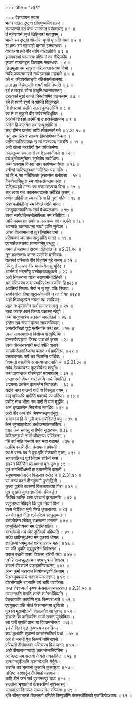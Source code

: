 +++
title = "०३१"

+++
वैशम्पायन उवाच  
भर्तारं पतितं दृष्ट्वा क्षीणपुण्यमिव ग्रहम् ।  
कंसपत्न्यो हतं कंसं समन्तात् पर्यवारयन् ॥ १ ॥  
तं महीशयने सुप्तं क्षितिनाथं गतायुषम् ।  
भार्याः स्म दृष्ट्वा शोचन्ति मृग्यो मृगपतिं यथा ॥ २ ॥  
हा हताः स्म महाबाहो हताशा हतबान्धवाः ।  
वीरपत्न्यो हते वीरे त्वयि वीरव्रतप्रिये ॥ ३ ॥  
इमामवस्थां पश्यन्त्यः पश्चिमां तव नैष्ठिकीम् ।  
कृपणं राजशार्दूल विलपामः सबान्धवाः ॥ ४ ॥  
छिन्नमूलाः स्म संवृत्ताः परित्यक्तास्त्वया विभो ।  
त्वयि पञ्चत्वमापन्ने नाथेऽस्माकं महाबले ॥ ५ ॥  
को नः कोपपरीताङ्गी रतिसंसर्गलालसाः ।  
लता इव विचेष्टन्तीः शयनीयानि नेष्यति ॥ ६ ॥  
इदं तेऽसदृशं सौम्य हृद्यनिःश्वासमारुतम् ।  
दहत्यर्को मुखं कान्तं निस्तोयमिव पङ्कजम् ॥ ७ ॥  
इमे ते श्रवणे शून्ये न शोभेते विकुण्डले ।  
शिरोधरायां संलीने सततं कुण्डलप्रिये ॥ ८ ॥  
क्व ते स मुकुटो वीर सर्वरत्नविभूषितः ।  
अत्यर्थं शिरसो लक्ष्मीं यो दधारार्कसप्रभाम् ॥ ९ ॥  
अनेन हि कलत्रेण तवान्तःपुरशोभिना ।  
कथं दीनेन कर्तव्यं त्वयि लोकान्तरं गते ॥ 2.31.१० ॥  
ननु नाम स्त्रियः साध्व्यः प्रियभोगेष्ववञ्चिताः ।  
पतीनामपरित्याज्याः स त्वं नस्त्यज्य गच्छसि ॥ ११ ॥  
अहो कालो महावीर्यो येन पर्ययकर्मणा ।  
कालतुल्यः सपत्नानां त्वं क्षिप्रमपनीयसे ॥ १२ ॥  
वयं दुःखेष्वनुचिताः सुखेष्वेव त्वयैधिताः ।  
कथं वत्स्याम विधवा नाथ कार्पण्यमाश्रिताः ॥ १३ ॥  
स्त्रीणां चारित्रलुब्धानां पतिरेकः परा गतिः ।  
त्वं हि नः सा गतिश्छिन्ना कृतान्तेन बलीयसा ॥ १४॥  
वैधव्येनाभिभूताः स्मः शोकसंतप्तमानसाः ।  
रोदितव्यह्रदे मग्नाः क्व गच्छामस्त्वया विना ॥ १५ ॥  
सह त्वया गतः कालस्त्वदङ्के क्रीडितं कृतम् ।  
क्षणेन तद्विहीनाः स्म अनित्या हि नृणां गतिः ॥ १६ ॥  
अहो बलविहीनाः स्म विपन्ने त्वयि मानद ।  
एकदुष्कृतकारिण्यः सर्वा वैधव्यलक्षणाः ॥ १७ ॥  
त्वया स्वर्गप्रतिच्छन्दैर्लालिताः स्म रतिप्रियाः ।  
त्वयि कामवशाः सर्वाः स नस्त्यज्य क्व गच्छसि ॥ १८।  
अस्माकं त्वमनाथानां नाथो ह्यसि सुरोपम ।  
आसां विलपमानानां कुररीणामिव प्रभो ।  
प्रतिवाक्यं जगन्नाथ दातुमर्हसि मानद ॥ १९ ॥  
एवमार्तकलत्रस्य शाम्यमानेषु बन्धुषु ।  
गमनं ते महाभाग दारुणं प्रतिभाति नः ॥ 2.31.२० ॥  
नूनं कान्ततराः कान्त परलोके वरस्त्रियः ।  
यतस्त्वं प्रस्थितो वीर विहायेमं गृहे जनम् ॥ २१ ॥  
किं नु ते कारणं वीर भार्यास्वेतासु भूरिद ।  
आर्तनादं रुदन्तीषु यन्मोहान्नावबुध्यसे ॥ २२ ॥  
अहो निष्करुणा यात्रा नराणामौर्ध्वदेहिकी ।  
यत् परित्यज्य दारान्स्वान्निरपेक्षा व्रजन्ति हि॥२३॥  
अपतित्वं स्त्रियाः श्रेयो न तु शूरः पतिः स्त्रियाः ।  
स्वर्गस्त्रीणां प्रियाः शूरास्तेषामपि च ताः प्रियाः ॥२४॥  
अहो क्षिप्रमदृश्येन नयता त्वां रणप्रियम्।  
प्रहृतं नः कृतान्तेन सर्वासामन्तरात्मसु ॥ २५ ॥  
हत्वा जरासंधबलं जित्वा यक्षांश्च संयुगे ।  
कथं मानुषमात्रेण हतस्त्वं जगतीतले ॥ २६ ॥  
इन्द्रेण सह संग्रामं कृत्वा सायकविग्रहम् ।  
अमर्त्यैरजितो युद्धे मर्त्येनासि कथं हतः ॥ २७ ॥  
त्वया सागरमक्षोभ्यं विक्षोभ्य शरवृष्टिभिः ।  
रत्नसर्वस्वहरणं जित्वा पाशधरं कृतम् ॥ २८ ॥  
त्वया पौरजनस्यार्थे मन्दं वर्षति वासवे।  
सायकैर्जलदाञ्जित्वा बलाद् वर्षं प्रवर्तितम् ॥ २९ ॥  
प्रतापावनताः सर्वे तव तिष्ठन्ति पार्थिवाः ।  
प्रेषयन्तो वरार्हाणि रत्नान्याच्छादनानि च ॥ 2.31.३० ॥  
तवैव देवकल्पस्य दृष्टवीर्यस्य शत्रुभिः ।  
कथं प्राणान्तकं घोरमीदृशं भयमागतम् ॥ ३१ ॥  
प्राप्ताः स्मो विधवाशब्दं त्वयि नाथे निपातिते ।  
अप्रमत्ताः प्रमत्तेन कृतान्तेन निराकृताः ॥ ३२ ॥  
यद्येवं नाथ गन्तव्यं यदि वा विस्मृता वयम् ।  
वाङ्मात्रेणापि यामीति वक्तव्ये कः परिश्रमः ॥ ३३ ॥  
प्रसीद नाथ भीताः स्म पादौ ते याम मूर्द्धभिः ।  
अलं दूरप्रवासेन निवर्तस्व नराधिप ॥ ३४ ॥  
अहो वीर कथं शेषे निषण्णस्तृणपांसुषु ।  
शयानस्य हि ते भूमौ कस्मान्नोद्विजते वपुः ॥ ३५ ॥  
केन सुप्तप्रहारोऽयं दत्तोऽस्माकमतर्कितः ।  
प्रहृतं केन सर्वासु नारीष्वेवं सुदारुणम् ॥ ३६ ॥  
रुदितानुशयो नार्या जीवन्त्याः परिदेवनम् ।  
किं वयं सति गन्तव्ये सह भर्त्रा रुदामहे ॥ ३७ ॥  
एतस्मिन्नन्तरे दीना कंसमाता प्रवेपती ।  
क्व मे वत्सः क्व मे पुत्र इति रोरूयती भृशम् ॥ ३८ ॥  
सापश्यन्निहतं पुत्रं निष्प्रभं शशिनं यथा ।  
हृदयेन विदीर्णेन भ्राम्यमाणा पुनः पुनः॥ ३९ ॥  
पुत्रं समभिवीक्षन्ती हा हतास्मीति वाशती ।  
स्नुषाणामार्तनादेन विललाप रुरोद च ॥ 2.31.४० ॥  
सा तस्य वदनं दीनमुत्संगे पुत्रगृद्धिनी ।  
कृत्वा पुत्रेति कारुण्यं विललापार्तया गिरा ॥ ४१ ॥  
पुत्र शूरव्रते युक्त ज्ञातीनां नन्दिवर्द्धन ।  
किमिदं त्वरितं वत्स प्रस्थानं कृतवानसि ॥ ४२ ॥  
प्रसुप्तश्चातिविवृते किं पुत्र नियमं विना ।  
वत्स नैवंविधा भूमौ शेरते कृतलक्षणाः ॥ ४३ ॥  
रावणेन पुरा गीतः श्लोकोऽयं साधुसम्मतः ।  
बलज्येष्ठेन लोकेषु राक्षसानां समागमे ॥ ४४ ॥  
एवमूर्जितवीर्यस्य मम देवनिघातिनः ।  
बान्धवेभ्यो भयं घोरं दुर्निवार्यं भविष्यति ॥ ४५ ।  
तथैव ज्ञातिलुब्धस्य मम पुत्रस्य धीमतः ।  
ज्ञातिभ्यो भयमुत्पन्नं शरीरान्तकरं महत् ॥ ४६ ॥  
सा पतिं भूपतिं वृद्धमुग्रसेनं विचेतसम् ।  
उवाच रुदती वाक्यं विवत्सा हरिणी यथा ॥ ४७ ॥  
एह्येहि राजञ्छुद्धात्मन पश्य पुत्रं जनेश्वरम् ।  
शयानं वीरशयने वज्राहतमिवाचलम् ॥ ४८ ॥  
अन्य कुर्मो महाराज निर्याणसदृशीं क्रियाम् ।  
प्रेतत्वमुपपन्नस्य गतस्य यमसादनम् ॥ ४९ ॥  
वीरभोग्यानि राज्यानि वयं चापि पराजिताः ।  
गच्छ विज्ञाप्यतां कृष्णः कंससत्कारकारणात् ॥ 2.31.५० ॥  
मरणान्तानि वैराणि शान्ते शान्तिर्भविष्यति ।  
प्रेतकार्याणि कार्याणि मृतः किमपराध्यते ॥ ५१ ॥  
एवमुक्त्वा पतिं भोजं केशानारुज्य दुःखिता ।  
पुत्रस्य मुखमीक्षन्ती विललापैव सा भृशम् ॥ ५२ ॥  
इमास्ते किं करिष्यन्ति भार्या राजन् सुखोषिताः ।  
त्वां पतिं सुपतिं प्राप्य या विपन्नमनोरथाः ॥५३॥  
इमं ते पितरं वृद्धं कृष्णस्य वशवर्तिनम् ।  
कथं द्रक्ष्यामि शुष्यन्तं कासारसलिलं यथा ॥ ५४ ॥  
अहं ते जननी पुत्र किमर्थं नाभिभाषसे ।  
प्रस्थितो दीर्घमध्वानं परित्यज्य प्रियं जनम् ॥ ५५ ॥  
अहो वीराल्पभाग्यायाः कृतान्तेनाभिवर्तिना ।  
आच्छिद्य मम संदायो नीयसे नयकोविदः ॥ ५६ ॥  
दानमानगृहीतानि तृप्तान्येतानि तैर्गुणैः ।  
रुदन्ति तव भृत्यानां कुलानि कुलयूथप ॥ ५७ ॥  
उत्तिष्ठ नरशार्दूल दीर्घबाहो महाबल ।  
त्राहि दीनं जनं सर्वं पुरमन्तःपुरं यथा ॥ ५८ ॥  
रुदतीनां भृशार्तानां कंसस्त्रीणां सुविस्तरम् ।  
जगामास्तं दिनकरः संध्यारागेण रञ्जितः ॥ ५९ ॥  
इति श्रीमहाभारते खिलभागे हरिवंशे विष्णुपर्वणि कंसस्त्रीविलापे एकत्रिंशोऽध्यायः ॥ ३१ ॥